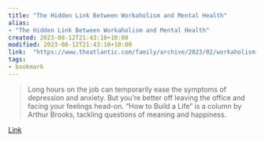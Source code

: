 ```yaml
---
title: "The Hidden Link Between Workaholism and Mental Health"
alias:
- "The Hidden Link Between Workaholism and Mental Health"
created: 2023-08-12T21:43:10+10:00
modified: 2023-08-12T21:43:10+10:00
link:  "https://www.theatlantic.com/family/archive/2023/02/workaholism-addiction-anxiety-depression-practical-solutions/672917/"
tags:
- bookmark
---
```


> Long hours on the job can temporarily ease the symptoms of depression and anxiety. But you’re better off leaving the office and facing your feelings head-on. “How to Build a Life” is a column by Arthur Brooks, tackling questions of meaning and happiness.

[Link](https://www.theatlantic.com/family/archive/2023/02/workaholism-addiction-anxiety-depression-practical-solutions/672917/)